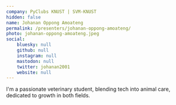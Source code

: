 ```yaml
---
company: PyClubs KNUST | SVM-KNUST
hidden: false
name: Johanan Oppong Amoateng
permalink: /presenters/johanan-oppong-amoateng/
photo: johanan-oppong-amoateng.jpeg
social:
    bluesky: null
    github: null
    instagram: null
    mastodon: null
    twitter: johanan2001
    website: null
---
```


I'm a passionate veterinary student, blending tech into animal care, dedicated to growth in both fields.
